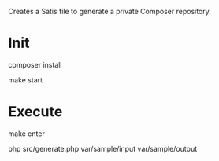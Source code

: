 Creates a Satis file to generate a private Composer repository.

# Init

composer install

make start

# Execute

make enter

php src/generate.php var/sample/input var/sample/output
